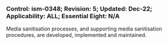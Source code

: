 ### Control: ism-0348; Revision: 5; Updated: Dec-22; Applicability: ALL; Essential Eight: N/A
<p>Media sanitisation processes, and supporting media sanitisation procedures, are developed, implemented and maintained.</p>